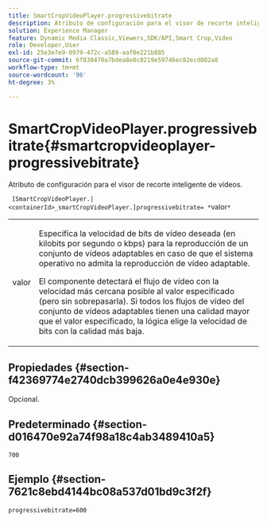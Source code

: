 ```yaml
---
title: SmartCropVideoPlayer.progressivebitrate
description: Atributo de configuración para el visor de recorte inteligente de vídeos.
solution: Experience Manager
feature: Dynamic Media Classic,Viewers,SDK/API,Smart Crop,Video
role: Developer,User
exl-id: 25e3e7e9-0979-472c-a589-aaf0e221b885
source-git-commit: 6f838470a7bdea8e8c0219e59746ec82ecd802a8
workflow-type: tm+mt
source-wordcount: '96'
ht-degree: 3%

---
```


# SmartCropVideoPlayer.progressivebitrate{#smartcropvideoplayer-progressivebitrate}

Atributo de configuración para el visor de recorte inteligente de vídeos.

` [SmartCropVideoPlayer.|<containerId>_smartCropVideoPlayer.]progressivebitrate= *`valor`*`

<table id="table_C616483932C2482CA9794DDD7313FD7C"> 
 <tbody> 
  <tr> 
   <td colname="col1"> <p> <span class="codeph"> valor</span> </p> </td> 
   <td colname="col2"> <p> Especifica la velocidad de bits de vídeo deseada (en kilobits por segundo o kbps) para la reproducción de un conjunto de vídeos adaptables en caso de que el sistema operativo no admita la reproducción de vídeo adaptable. </p> <p>El componente detectará el flujo de vídeo con la velocidad más cercana posible al valor especificado (pero sin sobrepasarla). Si todos los flujos de vídeo del conjunto de vídeos adaptables tienen una calidad mayor que el valor especificado, la lógica elige la velocidad de bits con la calidad más baja. </p> </td> 
  </tr> 
 </tbody> 
</table>

## Propiedades {#section-f42369774e2740dcb399626a0e4e930e}

Opcional.

## Predeterminado {#section-d016470e92a74f98a18c4ab3489410a5}

`700`

## Ejemplo {#section-7621c8ebd4144bc08a537d01bd9c3f2f}

```
progressivebitrate=600
```
